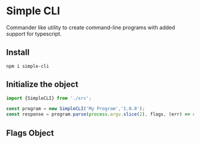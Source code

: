 # Simple CLI

Commander like utility to create command-line programs with added support for typescript.

## Install

```
npm i simple-cli
```

## Initialize the object

```js
import {SimpleCLI} from './src';

const program = new SimpleCLI('My Program','1.0.0');
const response = program.parse(process.argv.slice(2), flags, (err) => console.log(err.display));
```

## Flags Object




